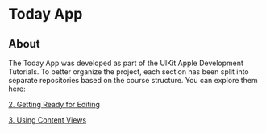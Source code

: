 # Today App

## About

The Today App was developed as part of the UIKit Apple Development Tutorials. To better organize the project, each section has been split into separate repositories based on the course structure. You can explore them here:

[2. Getting Ready for Editing](https://github.com/ricardonovelot/Today-Getting-ready-for-editing)

[3. Using Content Views](https://github.com/ricardonovelot/Today-UsingContentViews)


